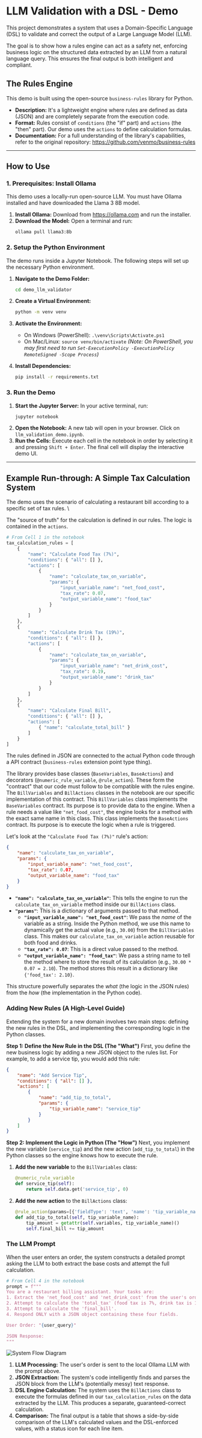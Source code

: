 # LLM Validation with a DSL - Demo

This project demonstrates a system that uses a Domain-Specific Language (DSL) to validate and correct the output of a Large Language Model (LLM).

The goal is to show how a rules engine can act as a safety net, enforcing business logic on the structured data extracted by an LLM from a natural language query. This ensures the final output is both intelligent and compliant.

## The Rules Engine

This demo is built using the open-source `business-rules` library for Python.

* **Description:** It's a lightweight engine where rules are defined as data (JSON) and are completely separate from the execution code.
* **Format:** Rules consist of `conditions` (the "if" part) and `actions` (the "then" part). Our demo uses the `actions` to define calculation formulas.
* **Documentation:** For a full understanding of the library's capabilities, refer to the original repository: <https://github.com/venmo/business-rules>

---

## How to Use

### 1. Prerequisites: Install Ollama

This demo uses a locally-run open-source LLM. You must have Ollama installed and have downloaded the Llama 3 8B model.

1.  **Install Ollama:** Download from <https://ollama.com> and run the installer.
2.  **Download the Model:** Open a terminal and run:
    ```bash
    ollama pull llama3:8b
    ```

### 2. Setup the Python Environment

The demo runs inside a Jupyter Notebook. The following steps will set up the necessary Python environment.

1.  **Navigate to the Demo Folder:**
    ```bash
    cd demo_llm_validator
    ```
2.  **Create a Virtual Environment:**
    ```bash
    python -m venv venv
    ```
3.  **Activate the Environment:**
    * On Windows (PowerShell): `.\venv\Scripts\Activate.ps1`
    * On Mac/Linux: `source venv/bin/activate`
    *(Note: On PowerShell, you may first need to run `Set-ExecutionPolicy -ExecutionPolicy RemoteSigned -Scope Process`)*

4.  **Install Dependencies:**
    ```bash
    pip install -r requirements.txt
    ```

### 3. Run the Demo

1.  **Start the Jupyter Server:** In your active terminal, run:
    ```bash
    jupyter notebook
    ```
2.  **Open the Notebook:** A new tab will open in your browser. Click on `llm_validation_demo.ipynb`.
3.  **Run the Cells:** Execute each cell in the notebook in order by selecting it and pressing `Shift + Enter`. The final cell will display the interactive demo UI.

---

## Example Run-through: A Simple Tax Calculation System

The demo uses the scenario of calculating a restaurant bill according to a specific set of tax rules. \


The "source of truth" for the calculation is defined in our rules. The logic is contained in the `actions`.

```python
# From Cell 1 in the notebook
tax_calculation_rules = [
    {
        "name": "Calculate Food Tax (7%)",
        "conditions": { "all": [] },
        "actions": [
            {
                "name": "calculate_tax_on_variable",
                "params": {
                    "input_variable_name": "net_food_cost",
                    "tax_rate": 0.07,
                    "output_variable_name": "food_tax"
                }
            }
        ]
    },
    {
        "name": "Calculate Drink Tax (19%)",
        "conditions": { "all": [] },
        "actions": [
            {
                "name": "calculate_tax_on_variable",
                "params": {
                    "input_variable_name": "net_drink_cost",
                    "tax_rate": 0.19,
                    "output_variable_name": "drink_tax"
                }
            }
        ]
    },
    {
        "name": "Calculate Final Bill",
        "conditions": { "all": [] },
        "actions": [
            { "name": "calculate_total_bill" }
        ]
    }
]
```

The rules defined in JSON are connected to the actual Python code through a API contract (`business-rules` extension point type thing).

The library provides base classes (`BaseVariables`, `BaseActions`) and decorators (`@numeric_rule_variable`, `@rule_action`). These form the "contract" that our code must follow to be compatible with the rules engine.
The `BillVariables` and `BillActions` classes in the notebook are our specific implementation of this contract.
This `BillVariables` class implements the `BaseVariables` contract. Its purpose is to provide data to the engine. When a rule needs a value like `"net_food_cost"`, the engine looks for a method with the exact same name in this class.
This class implements the `BaseActions` contract. Its purpose is to execute the logic when a rule is triggered.

Let's look at the `"Calculate Food Tax (7%)"` rule's action:
```json
{
    "name": "calculate_tax_on_variable",
    "params": {
        "input_variable_name": "net_food_cost",
        "tax_rate": 0.07,
        "output_variable_name": "food_tax"
    }
}
```
* **`"name": "calculate_tax_on_variable"`**: This tells the engine to run the `calculate_tax_on_variable` method inside our `BillActions` class.
* **`"params"`**: This is a dictionary of arguments passed to that method.
    * **`"input_variable_name": "net_food_cost"`**: We pass the *name* of the variable as a string. Inside the Python method, we use this name to dynamically get the actual value (e.g., `30.00`) from the `BillVariables` class. This makes our `calculate_tax_on_variable` action reusable for both food and drinks.
    * **`"tax_rate": 0.07`**: This is a direct value passed to the method.
    * **`"output_variable_name": "food_tax"`**: We pass a string name to tell the method where to store the result of its calculation (e.g., `30.00 * 0.07 = 2.10`). The method stores this result in a dictionary like `{'food_tax': 2.10}`.

This structure powerfully separates the *what* (the logic in the JSON rules) from the *how* (the implementation in the Python code).

### Adding New Rules (A High-Level Guide)

Extending the system for a new domain involves two main steps: defining the new rules in the DSL, and implementing the corresponding logic in the Python classes.

**Step 1: Define the New Rule in the DSL (The "What")**
First, you define the new business logic by adding a new JSON object to the rules list. For example, to add a service tip, you would add this rule:

```json
{
    "name": "Add Service Tip",
    "conditions": { "all": [] },
    "actions": [
        {
            "name": "add_tip_to_total",
            "params": {
                "tip_variable_name": "service_tip"
            }
        }
    ]
}
```

**Step 2: Implement the Logic in Python (The "How")**
Next, you implement the new variable (`service_tip`) and the new action (`add_tip_to_total`) in the Python classes so the engine knows how to execute the rule.

1.  **Add the new variable** to the `BillVariables` class:
    ```python
    @numeric_rule_variable
    def service_tip(self):
        return self.data.get('service_tip', 0)
    ```
2.  **Add the new action** to the `BillActions` class:
    ```python
    @rule_action(params=[{'fieldType': 'text', 'name': 'tip_variable_name'}])
    def add_tip_to_total(self, tip_variable_name):
        tip_amount = getattr(self.variables, tip_variable_name)()
        self.final_bill += tip_amount
    ```

### The LLM Prompt

When the user enters an order, the system constructs a detailed prompt asking the LLM to both extract the base costs and attempt the full calculation.

```python
# From Cell 4 in the notebook
prompt = f"""
You are a restaurant billing assistant. Your tasks are:
1. Extract the 'net_food_cost' and 'net_drink_cost' from the user's order.
2. Attempt to calculate the 'total_tax' (food tax is 7%, drink tax is 19%).
3. Attempt to calculate the 'final_bill'.
4. Respond ONLY with a JSON object containing these four fields.

User Order: "{user_query}"

JSON Response:
"""
```

![System Flow Diagram](systemflow.png)

1.  **LLM Processing:** The user's order is sent to the local Ollama LLM with the prompt above.
2.  **JSON Extraction:** The system's code intelligently finds and parses the JSON block from the LLM's (potentially messy) text response.
3.  **DSL Engine Calculation:** The system uses the `BillActions` class to execute the formulas defined in our `tax_calculation_rules` on the data extracted by the LLM. This produces a separate, guaranteed-correct calculation.
4.  **Comparison:** The final output is a table that shows a side-by-side comparison of the LLM's calculated values and the DSL-enforced values, with a status icon for each line item.
